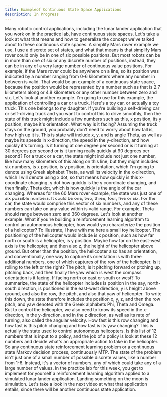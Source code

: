```yaml
---
title: Exampleof Continuous State Space Applications
description: In Progress
---
```


Many robotic control applications, including the lunar lander application that you work on in the practice lab, have continuous state spaces. Let's take a look at what that means and how to generalize the concept we've talked about to these continuous state spaces. A simplify Mars rover example we use, I use a discrete set of states, and what that means is that simplify Mars rover could only be in one of six possible positions. But most robots can be in more than one of six or any discrete number of positions, instead, they can be in any of a very large number of continuous value positions. For example, if the Mars rover could be anywhere on a line, so its position was indicated by a number ranging from 0-6 kilometers where any number in between is valid. That would be an example of a continuous state space, because the position would be represented by a number such as that is 2.7 kilometers along or 4.8 kilometers or any other number between zero and six. Let's look at another example. I'm going to use for this example, the application of controlling a car or a truck. Here's a toy car, or actually a toy truck. This one belongs to my daughter. If you're building a self-driving car or self-driving truck and you want to control this to drive smoothly, then the state of this truck might include a few numbers such as this, x position, its y position, maybe it's orientation. What way is it facing? Assuming the truck stays on the ground, you probably don't need to worry about how tall is, how high up it is. This is state will include x, y, and is angle Theta, as well as maybe its speeds in x-direction, the speed in the y-direction, and how quickly it's turning. Is it turning at one degree per second or is it turning at 30 degrees per second or is it turning really quickly at 90 degrees per second? For a truck or a car, the state might include not just one number, like how many kilometers of this along on this line, but they might includes six numbers, is x position, is y position, is orientation, which I'm going to denote using Greek alphabet Theta, as well its velocity in the x-direction, which I will denote using x dot, so that means how quickly is this x-coordinate changing, y dot how quickly is the y coordinate changing, and then finally, Theta dot, which is how quickly is the angle of the car changing. Whereas for the 60 Mars rover example, the state was just one of six possible numbers. It could be one, two, three, four, five or six. For the car, the state would comprise this vector of six numbers, and any of these numbers can take on any value within is valid range. For example, Theta should range between zero and 360 degrees. Let's look at another example. What if you're building a reinforcement learning algorithm to control an autonomous helicopter, how would you characterize the position of a helicopter? To illustrate, I have with me here a small toy helicopter. The positioning of the helicopter would include is x position, such as how far north or south is a helicopter, is y position. Maybe how far on the east-west axis is the helicopter, and then also z, the height of the helicopter above ground. But other than the position, the helicopter also has an orientation, and conventionally, one way to capture its orientation is with three additional numbers, one of which captures of the row of the helicopter. Is it rolling to the left or the right? The pitch, is it pitching forward or pitching up, pitching back, and then finally the yaw which is west the compass orientation is it facing. If facing north or east or south or west? To summarize, the state of the helicopter includes is position in the say, north-south direction, is positioned in the east-west direction, y is height above ground, and also the row, the pitch, and also that yaw of helicopter. To write this down, the state therefore includes the position x, y, z, and then the row pitch, and yaw denoted with the Greek alphabets Phi, Theta and Omega. But to control the helicopter, we also need to know its speed in the x-direction, in the y-direction, and in the z direction, as well as its rate of turning, also called the angular velocity. How fast is this row changing and how fast is this pitch changing and how fast is its yaw changing? This is actually the state used to control autonomous helicopters. Is this list of 12 numbers that is input to a policy, and the job of a policy is look at these 12 numbers and decide what's an appropriate action to take in the helicopter. So any continuous state reinforcement learning problem or a continuous state Markov decision process, continuously MTP. The state of the problem isn't just one of a small number of possible discrete values, like a number from 1-6. Instead, it's a vector of numbers, any of which could take any of a large number of values. In the practice lab for this week, you get to implement for yourself a reinforcement learning algorithm applied to a simulated lunar lander application. Landing something on the moon is simulation. Let's take a look in the next video at what that application entails, since there will be another continuous state application.